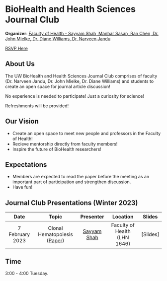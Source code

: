 # BioHealth and Health Sciences Journal Club

**Organizer**: [Faculty of Health - Sayyam Shah, Manhar Sasan, Ran Chen, Dr. John Mielke, Dr. Diane Williams, Dr. Narveen Jandu](mailto:njandu@uwaterloo.ca)

 [RSVP Here](https://forms.gle/id9nX5baKVeW47TW6)

## About Us

The UW BioHealth and Health Sciences Journal Club comprises of faculty (Dr. Narveen Jandu, Dr. John Mielke, Dr. Diane Williams) and students to create an open space for journal article discussion!

No experience is needed to participate! Just a curiosity for science!

Refreshments will be provided!

## Our Vision

- Create an open space to meet new people and professors in the Faculty of Health!
- Recieve mentorship directly from faculty members!
- Inspire the future of BioHealth researchers!

## Expectations

- Members are expected to read the paper before the meeting as an important part of participation and strengthen discussion.
- Have fun!

## Journal Club Presentations (Winter 2023)


|Date| Topic | Presenter| Location | Slides | 
|:----------------:|:----------------------------------------:|:----------:|:------:|:-------:|
| 7 February 2023 |Clonal Hematopoiesis ([Paper](https://www.nejm.org/doi/full/10.1056/nejmoa1408617)) |[Sayyam Shah](mailto:s284shah@uwaterloo.ca) | Faculty of Health (LHN 1646)|[Slides]|


## Time
3:00 - 4:00 Tuesday.
